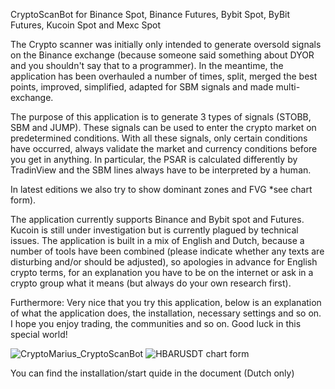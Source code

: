 CryptoScanBot for Binance Spot, Binance Futures, Bybit Spot, ByBit Futures, Kucoin Spot and Mexc Spot

The Crypto scanner was initially only intended to generate oversold signals on the Binance exchange (because someone said something about DYOR and you shouldn't say that to a programmer). In the meantime, the application has been overhauled a number of times, split, merged the best points, improved, simplified, adapted for SBM signals and made multi-exchange.

The purpose of this application is to generate 3 types of signals (STOBB, SBM and JUMP). These signals can be used to enter the crypto market on predetermined conditions. With all these signals, only certain conditions have occurred, always validate the market and currency conditions before you get in anything. In particular, the PSAR is calculated differently by TradinView and the SBM lines always have to be interpreted by a human.

In latest editions we also try to show dominant zones and FVG *see chart form).

The application currently supports Binance and Bybit spot and Futures. Kucoin is still under investigation but is currently plagued by technical issues. The application is built in a mix of English and Dutch, because a number of tools have been combined (please indicate whether any texts are disturbing and/or should be adjusted), so apologies in advance for English crypto terms, for an explanation you have to be on the internet or ask in a crypto group what it means (but always do your own research first).

Furthermore: Very nice that you try this application, below is an explanation of what the application does, the installation, necessary settings and so on. I hope you enjoy trading, the communities and so on. Good luck in this special world!

![CryptoMarius_CryptoScanBot](https://github.com/user-attachments/assets/1509b67c-6891-4d32-9a4b-e6cdebd61022)
![HBARUSDT chart form](https://github.com/user-attachments/assets/6e94d55e-309d-4f93-a6ff-1c226227306e)

You can find the installation/start quide in the document (Dutch only)
